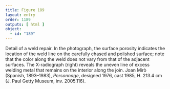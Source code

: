 ```yaml
---
title: Figure 189
layout: entry
order: 1189
outputs: [ html ]
object:
  - id: "189"
---
```


Detail of a weld repair. In the photograph, the surface porosity indicates the location of the weld line on the carefully chased and polished surface; note that the color along the weld does not vary from that of the adjacent surfaces. The X-radiograph (right) reveals the uneven line of excess welding metal that remains on the interior along the join. Joan Mirò (Spanish, 1893–1983), *Personnage*, designed 1976, cast 1985, H. 213.4 cm (J. Paul Getty Museum, inv. 2005.116).
